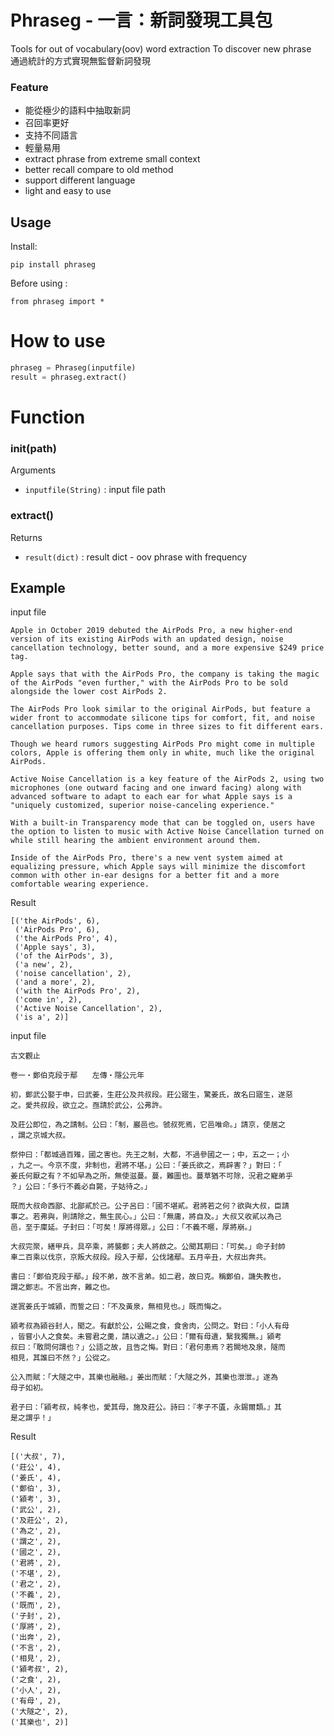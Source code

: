 # Phraseg - 一言：新詞發現工具包
Tools for out of vocabulary(oov) word extraction
To discover new phrase    
通過統計的方式實現無監督新詞發現    

### Feature
- 能從極少的語料中抽取新詞
- 召回率更好
- 支持不同語言
- 輕量易用
- extract phrase from extreme small context
- better recall compare to old method
- support different language
- light and easy to use
## Usage

Install:

```
pip install phraseg
```

Before using :
```
from phraseg import *
```


# How to use
```python
phraseg = Phraseg(inputfile)
result = phraseg.extract()
```
# Function
### init(path)
Arguments  
- `inputfile(String)` : input file path


### extract()
Returns  
- `result(dict)` : result dict - oov phrase with frequency

## Example 
input file  
```text
Apple in October 2019 debuted the AirPods Pro, a new higher-end version of its existing AirPods with an updated design, noise cancellation technology, better sound, and a more expensive $249 price tag.

Apple says that with the AirPods Pro, the company is taking the magic of the AirPods "even further," with the AirPods Pro to be sold alongside the lower cost AirPods 2.

The AirPods Pro look similar to the original AirPods, but feature a wider front to accommodate silicone tips for comfort, fit, and noise cancellation purposes. Tips come in three sizes to fit different ears.

Though we heard rumors suggesting AirPods Pro might come in multiple colors, Apple is offering them only in white, much like the original AirPods.

Active Noise Cancellation is a key feature of the AirPods 2, using two microphones (one outward facing and one inward facing) along with advanced software to adapt to each ear for what Apple says is a "uniquely customized, superior noise-canceling experience."

With a built-in Transparency mode that can be toggled on, users have the option to listen to music with Active Noise Cancellation turned on while still hearing the ambient environment around them.

Inside of the AirPods Pro, there's a new vent system aimed at equalizing pressure, which Apple says will minimize the discomfort common with other in-ear designs for a better fit and a more comfortable wearing experience.
```
Result    
```text
[('the AirPods', 6),
 ('AirPods Pro', 6),
 ('the AirPods Pro', 4),
 ('Apple says', 3),
 ('of the AirPods', 3),
 ('a new', 2),
 ('noise cancellation', 2),
 ('and a more', 2),
 ('with the AirPods Pro', 2),
 ('come in', 2),
 ('Active Noise Cancellation', 2),
 ('is a', 2)]
```

input file  
```text
古文觀止

卷一‧鄭伯克段于鄢　　左傳‧隱公元年　

初，鄭武公娶于申，曰武姜，生莊公及共叔段。莊公寤生，驚姜氏，故名曰寤生，遂惡
之。愛共叔段，欲立之。亟請於武公，公弗許。

及莊公即位，為之請制。公曰：「制，巖邑也。虢叔死焉，它邑唯命。」請京，使居之
，謂之京城大叔。

祭仲曰：「都城過百雉，國之害也。先王之制，大都，不過參國之一；中，五之一；小
，九之一。今京不度，非制也，君將不堪。」公曰：「姜氏欲之，焉辟害？」對曰：「
姜氏何厭之有？不如早為之所，無使滋蔓。蔓，難圖也。蔓草猶不可除，況君之寵弟乎
？」公曰：「多行不義必自斃，子姑待之。」

既而大叔命西鄙、北鄙貳於己。公子呂曰：「國不堪貳。君將若之何？欲與大叔，臣請
事之。若弗與，則請除之，無生民心。」公曰：「無庸，將自及。」大叔又收貳以為己
邑，至于廩延。子封曰：「可矣！厚將得眾。」公曰：「不義不暱，厚將崩。」

大叔完聚，繕甲兵，具卒乘，將襲鄭；夫人將啟之。公聞其期曰：「可矣。」命子封帥
車二百乘以伐京，京叛大叔段。段入于鄢，公伐諸鄢。五月辛丑，大叔出奔共。

書曰：「鄭伯克段于鄢。」段不弟，故不言弟。如二君，故曰克。稱鄭伯，譏失教也，
謂之鄭志。不言出奔，難之也。

遂寘姜氏于城潁，而誓之曰：「不及黃泉，無相見也。」既而悔之。

潁考叔為潁谷封人，聞之。有獻於公，公賜之食，食舍肉，公問之。對曰：「小人有母
，皆嘗小人之食矣。未嘗君之羹，請以遺之。」公曰：「爾有母遺，繄我獨無。」潁考
叔曰：「敢問何謂也？」公語之故，且告之悔。對曰：「君何患焉？若闕地及泉，隧而
相見，其誰曰不然？」公從之。

公入而賦：「大隧之中，其樂也融融。」姜出而賦：「大隧之外，其樂也泄泄。」遂為
母子如初。

君子曰：「潁考叔，純孝也，愛其母，施及莊公。詩曰：『孝子不匱，永錫爾類。』其
是之謂乎！」
```
Result    
```text
[('大叔', 7), 
('莊公', 4), 
('姜氏', 4), 
('鄭伯', 3), 
('潁考', 3), 
('武公', 2), 
('及莊公', 2), 
('為之', 2), 
('謂之', 2), 
('國之', 2), 
('君將', 2), 
('不堪', 2), 
('君之', 2), 
('不義', 2), 
('既而', 2), 
('子封', 2), 
('厚將', 2), 
('出奔', 2), 
('不言', 2), 
('相見', 2), 
('潁考叔', 2), 
('之食', 2), 
('小人', 2), 
('有母', 2), 
('大隧之', 2), 
('其樂也', 2)]
```